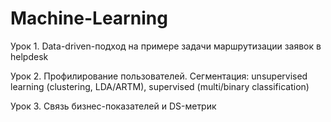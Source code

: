 # Machine-Learning

Урок 1. Data-driven-подход на примере задачи маршрутизации заявок в helpdesk

Урок 2. Профилирование пользователей. Сегментация: unsupervised learning (clustering, LDA/ARTM), supervised (multi/binary classification)

Урок 3. Связь бизнес-показателей и DS-метрик
